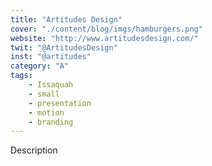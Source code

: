 ```yaml
---
title: "Artitudes Design"
cover: "./content/blog/imgs/hamburgers.png"
website: "http://www.artitudesdesign.com/"
twit: "@ArtitudesDesign"
inst: "@artitudes"
category: "A"
tags:
    - Issaquah
    - small
    - presentation
    - motion
    - branding
---
```


Description
